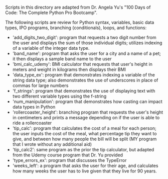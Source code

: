 Scripts in this directory are adapted from Dr. Angela Yu's "100 Days of Code: The Complete Python Pro Bootcamp".

The following scripts are review for Python syntax, variables, basic data types, IPO programs, branching (conditionals), loops, and functions:
- 'add_digits_two_digit': program that requests a two digit number from the user and displays the sum of those individual digits; utilizes indexing of a variable of the integer data type.
- 'band_name': program that asks the user for a city and a name of a pet; it then displays a sample band name to the user
- 'bmi_calc_udemy': BMI calculator that requests that user's height in meters and weight in kilograms then displays their BMI
- 'data_type_ex': program that demonstrates indexing a variable of the string data type; also demonstrates the use of underscores in place of commas for large numbers
- 'f_strings': program that demonstrates the use of displaying text with two different variable types using the f-string
- 'num_manipulation': program that demonstrates how casting can impact data types in Python
- 'rollercoaster_height': branching program that requests the user's height in centimeters and prints a message depending on if the user is able to ride a rollercoaster
- 'tip_calc': program that calculates the cost of a meal for each person; the user inputs the cost of the meal, what percentage tip they want to give, and between how many people the bill will be split (MY program that I wrote without any additional aid)
- 'tip_calc2': same program as the prior the tip calculator, but adapted from the Udemy course program that Dr. Yu provided
- 'type_errors_ex': program that discusses the TypeError
- 'weeks_left': a program that asks the user for their age, and calculates how many weeks the user has to live given that they live for 90 years.
